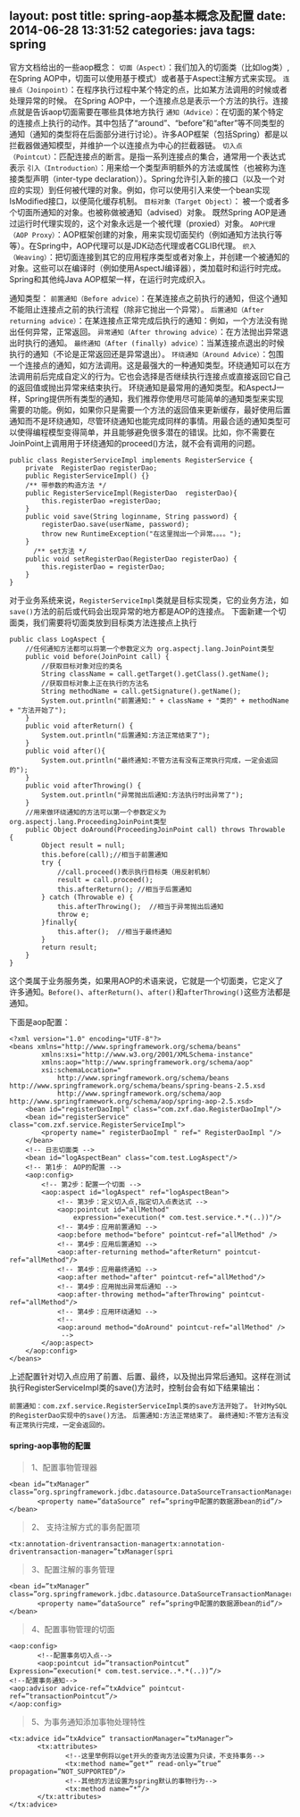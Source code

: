 layout: post
title: spring-aop基本概念及配置
date: 2014-06-28 13:31:52
categories: java
tags: spring
---
官方文档给出的一些aop概念：
`切面（Aspect）`：我们加入的切面类（比如log类）,在Spring AOP中，切面可以使用基于模式）或者基于Aspect注解方式来实现。
`连接点（Joinpoint）`：在程序执行过程中某个特定的点，比如某方法调用的时候或者处理异常的时候。
在Spring AOP中，一个连接点总是表示一个方法的执行。连接点就是告诉aop切面需要在哪些具体地方执行
`通知（Advice）`：在切面的某个特定的连接点上执行的动作。其中包括了“around”、“before”和“after”等不同类型的通知（通知的类型将在后面部分进行讨论）。许多AOP框架（包括Spring）都是以拦截器做通知模型，并维护一个以连接点为中心的拦截器链。
`切入点（Pointcut）`：匹配连接点的断言。是指一系列连接点的集合，通常用一个表达式表示
`引入（Introduction）`：用来给一个类型声明额外的方法或属性（也被称为连接类型声明（inter-type declaration））。Spring允许引入新的接口（以及一个对应的实现）到任何被代理的对象。例如，你可以使用引入来使一个bean实现IsModified接口，以便简化缓存机制。
`目标对象（Target Object）`： 被一个或者多个切面所通知的对象。也被称做被通知（advised）对象。 既然Spring AOP是通过运行时代理实现的，这个对象永远是一个被代理（proxied）对象。
`AOP代理（AOP Proxy）`：AOP框架创建的对象，用来实现切面契约（例如通知方法执行等等）。在Spring中，AOP代理可以是JDK动态代理或者CGLIB代理。
`织入（Weaving）`：把切面连接到其它的应用程序类型或者对象上，并创建一个被通知的对象。这些可以在编译时（例如使用AspectJ编译器），类加载时和运行时完成。Spring和其他纯Java AOP框架一样，在运行时完成织入。

通知类型：
`前置通知（Before advice）`：在某连接点之前执行的通知，但这个通知不能阻止连接点之前的执行流程（除非它抛出一个异常）。
`后置通知（After returning advice）`：在某连接点正常完成后执行的通知：例如，一个方法没有抛出任何异常，正常返回。
`异常通知（After throwing advice）`：在方法抛出异常退出时执行的通知。
`最终通知（After (finally) advice）`：当某连接点退出的时候执行的通知（不论是正常返回还是异常退出）。
`环绕通知（Around Advice）`：包围一个连接点的通知，如方法调用。这是最强大的一种通知类型。环绕通知可以在方法调用前后完成自定义的行为。它也会选择是否继续执行连接点或直接返回它自己的返回值或抛出异常来结束执行。
环绕通知是最常用的通知类型。和AspectJ一样，Spring提供所有类型的通知，我们推荐你使用尽可能简单的通知类型来实现需要的功能。例如，如果你只是需要一个方法的返回值来更新缓存，最好使用后置通知而不是环绕通知，尽管环绕通知也能完成同样的事情。用最合适的通知类型可以使得编程模型变得简单，并且能够避免很多潜在的错误。比如，你不需要在JoinPoint上调用用于环绕通知的proceed()方法，就不会有调用的问题。

```
public class RegisterServiceImpl implements RegisterService {
    private  RegisterDao registerDao;
    public RegisterServiceImpl() {}
    /** 带参数的构造方法 */
    public RegisterServiceImpl(RegisterDao  registerDao){
        this.registerDao =registerDao;
    }
    public void save(String loginname, String password) {
        registerDao.save(userName, password);
        throw new RuntimeException("在这里抛出一个异常。。。。");
    }
      /** set方法 */
    public void setRegisterDao(RegisterDao registerDao) {
        this.registerDao = registerDao;
    }
}
```
对于业务系统来说，`RegisterServiceImpl`类就是目标实现类，它的业务方法，如`save()`方法的前后或代码会出现异常的地方都是AOP的连接点。
下面新建一个切面类，我们需要将切面类放到目标类方法连接点上执行
```
public class LogAspect {
    //任何通知方法都可以将第一个参数定义为 org.aspectj.lang.JoinPoint类型
    public void before(JoinPoint call) {
        //获取目标对象对应的类名
        String className = call.getTarget().getClass().getName();
        //获取目标对象上正在执行的方法名
        String methodName = call.getSignature().getName();
        System.out.println("前置通知:" + className + "类的" + methodName + "方法开始了");
    }
    public void afterReturn() {
        System.out.println("后置通知:方法正常结束了");
    }
    public void after(){
        System.out.println("最终通知:不管方法有没有正常执行完成，一定会返回的");
    }
    public void afterThrowing() {
        System.out.println("异常抛出后通知:方法执行时出异常了");
    }
    //用来做环绕通知的方法可以第一个参数定义为org.aspectj.lang.ProceedingJoinPoint类型
    public Object doAround(ProceedingJoinPoint call) throws Throwable {
        Object result = null;
        this.before(call);//相当于前置通知
        try {
            //call.proceed()表示执行目标类（用反射机制）
            result = call.proceed();
            this.afterReturn(); //相当于后置通知
        } catch (Throwable e) {
            this.afterThrowing();  //相当于异常抛出后通知
            throw e;
        }finally{
            this.after();  //相当于最终通知
        }
        return result;
    }
}

```

 这个类属于业务服务类，如果用AOP的术语来说，它就是一个切面类，它定义了许多通知。`Before()`、`afterReturn()`、`after()`和`afterThrowing()`这些方法都是通知。

 下面是aop配置：
 ```
 <?xml version="1.0" encoding="UTF-8"?>
 <beans xmlns="http://www.springframework.org/schema/beans"
         xmlns:xsi="http://www.w3.org/2001/XMLSchema-instance"
         xmlns:aop="http://www.springframework.org/schema/aop"
         xsi:schemaLocation="
             http://www.springframework.org/schema/beans http://www.springframework.org/schema/beans/spring-beans-2.5.xsd
             http://www.springframework.org/schema/aop http://www.springframework.org/schema/aop/spring-aop-2.5.xsd>
     <bean id="registerDaoImpl" class="com.zxf.dao.RegisterDaoImpl"/>
     <bean id="registerService" class="com.zxf.service.RegisterServiceImpl">
         <property name=" registerDaoImpl " ref=" RegisterDaoImpl "/>
     </bean>
     <!-- 日志切面类 -->
     <bean id="logAspectBean" class="com.test.LogAspect"/>
     <!-- 第1步： AOP的配置 -->
     <aop:config>
         <!-- 第2步：配置一个切面 -->
         <aop:aspect id="logAspect" ref="logAspectBean">
             <!-- 第3步：定义切入点,指定切入点表达式 -->
             <aop:pointcut id="allMethod"
                 expression="execution(* com.test.service.*.*(..))"/>
             <!-- 第4步：应用前置通知 -->
             <aop:before method="before" pointcut-ref="allMethod" />
             <!-- 第4步：应用后置通知 -->
             <aop:after-returning method="afterReturn" pointcut-ref="allMethod"/>
             <!-- 第4步：应用最终通知 -->
             <aop:after method="after" pointcut-ref="allMethod"/>
             <!-- 第4步：应用抛出异常后通知 -->
             <aop:after-throwing method="afterThrowing" pointcut-ref="allMethod"/>
             <!-- 第4步：应用环绕通知 -->
             <!--
             <aop:around method="doAround" pointcut-ref="allMethod" />
              -->
         </aop:aspect>
     </aop:config>
 </beans>
 ```
 上述配置针对切入点应用了前置、后置、最终，以及抛出异常后通知。这样在测试执行RegisterServiceImpl类的save()方法时，控制台会有如下结果输出：


  `前置通知：com.zxf.service.RegisterServiceImpl类的save方法开始了。`
 `针对MySQL的RegisterDao实现中的save()方法。`
 `后置通知:方法正常结束了。`
 `最终通知:不管方法有没有正常执行完成，一定会返回的。 `

 #### spring-aop事物的配置



 > 1、配置事物管理器
 ```
 <bean id=”txManager” class=”org.springframework.jdbc.datasource.DataSourceTransactionManager”>
        <property name=”dataSource” ref=”spring中配置的数据源bean的id”/>
 </bean>
 ```
 >2、 支持注解方式的事务配置项
 ```
 <tx:annotation-driventransaction-managertx:annotation-driventransaction-manager=”txManager(spri
 ```
 > 3、配置注解的事务管理
 ```
 <bean id=”txManager” class=”org.springframework.jdbc.datasource.DataSourceTransactionManager”>
        <property name=”dataSource” ref=”spring中配置的数据源bean的id”/>
 </bean>
 ```
 > 4、配置事物管理的切面
 ```
 <aop:config>
        <!--配置事务切入点-->
        <aop:pointcut id=”transactionPointcut”
 Expression=”execution(* com.test.service..*.*(..))”/>
 <!--配置事务通知-->
 <aop:advisor advice-ref=”txAdvice” pointcut-ref=”transactionPointcut”/>
 </aop:config>
 ```
 > 5、为事务通知添加事物处理特性
 ```
 <tx:advice id=”txAdvice” transactionManager=”txManager”>
        <tx:attributes>
               <!--这里举例将以get开头的查询方法设置为只读，不支持事务-->
               <tx:method name=”get*” read-only=”true” propagation=”NOT_SUPPORTED”/>
               <!--其他的方法设置为spring默认的事物行为-->
               <tx:method name=”*”/>
        </tx:attributes>
 </tx:advice>
 ```







